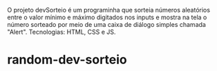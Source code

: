 O projeto devSorteio é um programinha que sorteia números aleatórios entre o valor mínimo e máximo digitados nos inputs 
e mostra na tela o número sorteado por meio de uma caixa de diálogo simples chamada "Alert".
Tecnologias: HTML, CSS e JS.
# random-dev-sorteio
